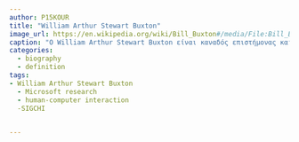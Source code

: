 ```yaml
---
author: P15KOUR
title: "William Arthur Stewart Buxton"
image_url: https://en.wikipedia.org/wiki/Bill_Buxton#/media/File:Bill_Buxton.jpg
caption: "Ο William Arthur Stewart Buxton είναι καναδός επιστήμονας και σχεδιαστής υπολογιστών.Θεωρείτε ενας απο τους πρωτοπόρους στον τομέα της  αλληλεπίδρασης ανθρώπου υπολογιστή"
categories:
  - biography
  - definition
tags:
- William Arthur Stewart Buxton
  - Microsoft research
  - human-computer interaction
  -SIGCHI 
  

---
```

